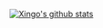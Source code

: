 [![Xingo's github stats](https://github-readme-stats.vercel.app/api?username=ExcitingFrog&count_private=true&show_icons=true&theme=buefy)](https://github.com/ExcitingFrog/github-readme-stats)
